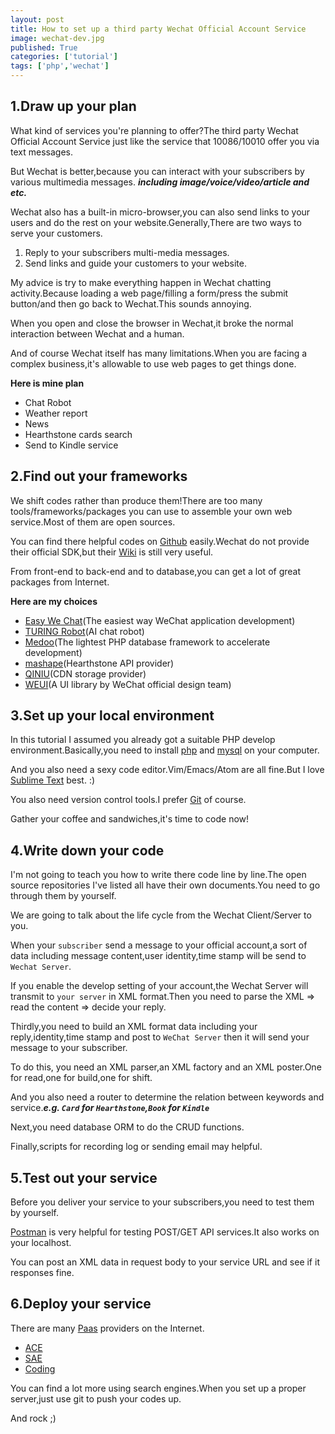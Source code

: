 ```yaml
---
layout: post
title: How to set up a third party Wechat Official Account Service
image: wechat-dev.jpg
published: True
categories: ['tutorial']
tags: ['php','wechat']
---
```


## 1.Draw up your plan

What kind of services you're planning to offer?The third party Wechat Official Account Service just like the service that 10086/10010 offer you via text messages.

<!--more-->

But Wechat is better,because you can interact with your subscribers by various multimedia messages. ***including image/voice/video/article and etc.***

Wechat also has a built-in micro-browser,you can also send links to your users and do the rest on your website.Generally,There are two ways to serve your customers.

1. Reply to your subscribers multi-media messages.
2. Send links and guide your customers to your website.

My advice is try to make everything happen in Wechat chatting activity.Because loading a web page/filling a form/press the submit button/and then go back to Wechat.This sounds annoying.

When you open and close the browser in Wechat,it broke the normal interaction between Wechat and a human.

And of course Wechat itself has many limitations.When you are facing a complex business,it's allowable to use web pages to get things done.

**Here is mine plan**

* Chat Robot
* Weather report
* News
* Hearthstone cards search
* Send to Kindle service

## 2.Find out your frameworks

We shift codes rather than produce them!There are too many tools/frameworks/packages you can use to assemble your own web service.Most of them are open sources.

You can find there helpful codes on [Github](https://github.com/) easily.Wechat do not provide their official SDK,but their [Wiki](http://mp.weixin.qq.com/wiki/home/index.html) is still very useful.

From front-end to back-end and to database,you can get a lot of great packages from Internet.

**Here are my choices**

* [Easy We Chat](http://easywechat.org/)(The easiest way WeChat application development)
* [TURING Robot](http://www.tuling123.com/)(AI chat robot)
* [Medoo](http://medoo.in/)(The lightest PHP database framework to accelerate development)
* [mashape](https://market.mashape.com/omgvamp/hearthstone)(Hearthstone API provider)
* [QINIU](http://www.qiniu.com/)(CDN storage provider)
* [WEUI](http://weui.github.io/weui/)(A UI library by WeChat official design team)

## 3.Set up your local environment

In this tutorial I assumed you already got a suitable PHP develop environment.Basically,you need to install [php](http://php.net/) and [mysql](https://www.mysql.com/) on your computer.

And you also need a sexy code editor.Vim/Emacs/Atom are all fine.But I love [Sublime Text](https://www.sublimetext.com/) best. :)

You also need version control tools.I prefer [Git](https://git-scm.com/) of course.

Gather your coffee and sandwiches,it's time to code now!

## 4.Write down your code

I'm not going to teach you how to write there code line by line.The open source repositories I've listed all have their own documents.You need to go through them by yourself.

We are going to talk about the life cycle from the Wechat Client/Server to you.

When your `subscriber` send a message to your official account,a sort of data including message content,user identity,time stamp will be send to `Wechat Server`.

If you enable the develop setting of your account,the Wechat Server will transmit to `your server` in XML format.Then you need to parse the XML => read the content => decide your reply. 

Thirdly,you need to build an XML format data including your reply,identity,time stamp and post to `WeChat Server` then it will send your message to your subscriber.  

To do this, you need an XML parser,an XML factory and an XML poster.One for read,one for build,one for shift. 

And you also need a router to determine the relation between keywords and service.***e.g. `Card` for `Hearthstone`,`Book` for `Kindle`***

Next,you need database ORM to do the CRUD functions.

Finally,scripts for recording log or sending email may helpful.

## 5.Test out your service

Before you deliver your service to your subscribers,you need to test them by yourself.

[Postman](https://www.getpostman.com/) is very helpful for testing POST/GET API services.It also works on your localhost.

You can post an XML data in request body to your service URL and see if it responses fine.

## 6.Deploy your service

There are many [Paas](https://en.wikipedia.org/wiki/Platform_as_a_service) providers on the Internet.

* [ACE](https://www.aliyun.com/)
* [SAE](http://www.sinacloud.com/)
* [Coding](https://coding.net)

You can find a lot more using search engines.When you set up a proper server,just use git to push your codes up.

And rock ;)







